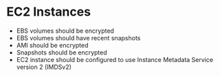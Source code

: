 

# EC2 Instances

- EBS volumes should be encrypted
- EBS volumes should have recent snapshots
- AMI should be encrypted
- Snapshots should be encrypted
- EC2 instance should be configured to use Instance Metadata Service version 2 (IMDSv2)
